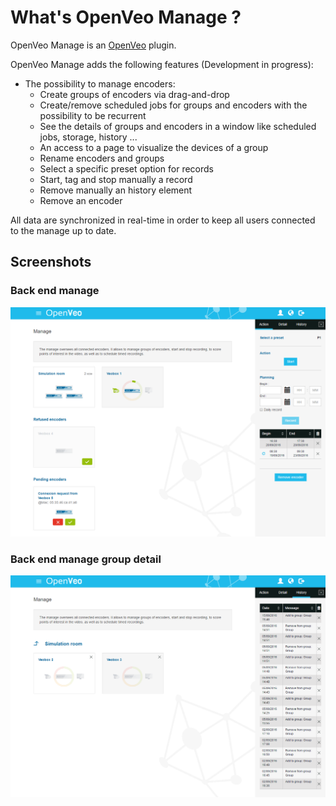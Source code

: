 # What's OpenVeo Manage ?

OpenVeo Manage is an [OpenVeo](https://github.com/veo-labs/openveo-core) plugin.

OpenVeo Manage adds the following features (Development in progress):

- The possibility to manage encoders:
    - Create groups of encoders via drag-and-drop
    - Create/remove scheduled jobs for groups and encoders with the possibility to be recurrent
    - See the details of groups and encoders in a window like scheduled jobs, storage, history ...
    - An access to a page to visualize the devices of a group
    - Rename encoders and groups
    - Select a specific preset option for records
    - Start, tag and stop manually a record
    - Remove manually an history element
    - Remove an encoder

All data are synchronized in real-time in order to keep all users connected to the manage up to date.

## Screenshots

### Back end manage
![Back end manage](images/manage_1.png)

### Back end manage group detail
![Back end manage group detail](images/manage_2.png)